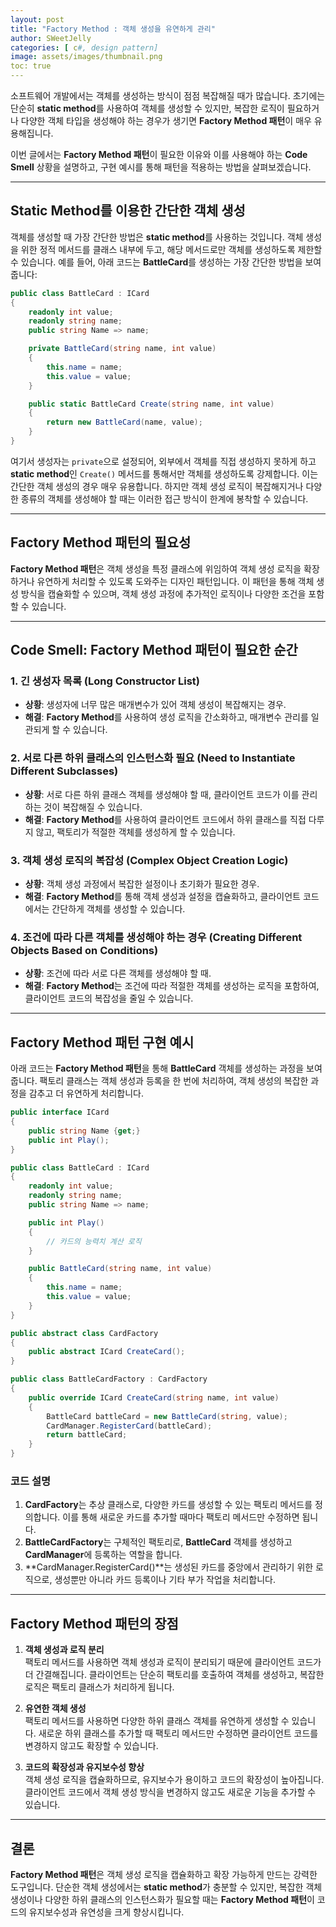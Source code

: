 ```yaml
---
layout: post
title: "Factory Method : 객체 생성을 유연하게 관리"
author: SWeetJelly
categories: [ c#, design pattern]
image: assets/images/thumbnail.png
toc: true
---
```


소프트웨어 개발에서는 객체를 생성하는 방식이 점점 복잡해질 때가 많습니다. 초기에는 단순히 **static method**를 사용하여 객체를 생성할 수 있지만, 복잡한 로직이 필요하거나 다양한 객체 타입을 생성해야 하는 경우가 생기면 **Factory Method 패턴**이 매우 유용해집니다.

이번 글에서는 **Factory Method 패턴**이 필요한 이유와 이를 사용해야 하는 **Code Smell** 상황을 설명하고, 구현 예시를 통해 패턴을 적용하는 방법을 살펴보겠습니다.

---

## Static Method를 이용한 간단한 객체 생성

객체를 생성할 때 가장 간단한 방법은 **static method**를 사용하는 것입니다. 객체 생성을 위한 정적 메서드를 클래스 내부에 두고, 해당 메서드로만 객체를 생성하도록 제한할 수 있습니다. 예를 들어, 아래 코드는 **BattleCard**를 생성하는 가장 간단한 방법을 보여줍니다:

```csharp
public class BattleCard : ICard
{
    readonly int value;
    readonly string name;
    public string Name => name;

    private BattleCard(string name, int value)
    {
        this.name = name;
        this.value = value;
    }

    public static BattleCard Create(string name, int value)
    {
        return new BattleCard(name, value);
    }
}
```

여기서 생성자는 `private`으로 설정되어, 외부에서 객체를 직접 생성하지 못하게 하고 **static method**인 `Create()` 메서드를 통해서만 객체를 생성하도록 강제합니다. 이는 간단한 객체 생성의 경우 매우 유용합니다. 하지만 객체 생성 로직이 복잡해지거나 다양한 종류의 객체를 생성해야 할 때는 이러한 접근 방식이 한계에 봉착할 수 있습니다.

---

## Factory Method 패턴의 필요성

**Factory Method 패턴**은 객체 생성을 특정 클래스에 위임하여 객체 생성 로직을 확장하거나 유연하게 처리할 수 있도록 도와주는 디자인 패턴입니다. 이 패턴을 통해 객체 생성 방식을 캡슐화할 수 있으며, 객체 생성 과정에 추가적인 로직이나 다양한 조건을 포함할 수 있습니다.

---

## Code Smell: Factory Method 패턴이 필요한 순간

### 1. **긴 생성자 목록 (Long Constructor List)**

- **상황**: 생성자에 너무 많은 매개변수가 있어 객체 생성이 복잡해지는 경우.
- **해결**: **Factory Method**를 사용하여 생성 로직을 간소화하고, 매개변수 관리를 일관되게 할 수 있습니다.

### 2. **서로 다른 하위 클래스의 인스턴스화 필요 (Need to Instantiate Different Subclasses)**

- **상황**: 서로 다른 하위 클래스 객체를 생성해야 할 때, 클라이언트 코드가 이를 관리하는 것이 복잡해질 수 있습니다.
- **해결**: **Factory Method**를 사용하여 클라이언트 코드에서 하위 클래스를 직접 다루지 않고, 팩토리가 적절한 객체를 생성하게 할 수 있습니다.

### 3. **객체 생성 로직의 복잡성 (Complex Object Creation Logic)**

- **상황**: 객체 생성 과정에서 복잡한 설정이나 초기화가 필요한 경우.
- **해결**: **Factory Method**를 통해 객체 생성과 설정을 캡슐화하고, 클라이언트 코드에서는 간단하게 객체를 생성할 수 있습니다.

### 4. **조건에 따라 다른 객체를 생성해야 하는 경우 (Creating Different Objects Based on Conditions)**

- **상황**: 조건에 따라 서로 다른 객체를 생성해야 할 때.
- **해결**: **Factory Method**는 조건에 따라 적절한 객체를 생성하는 로직을 포함하여, 클라이언트 코드의 복잡성을 줄일 수 있습니다.

---

## Factory Method 패턴 구현 예시

아래 코드는 **Factory Method 패턴**을 통해 **BattleCard** 객체를 생성하는 과정을 보여줍니다. 팩토리 클래스는 객체 생성과 등록을 한 번에 처리하여, 객체 생성의 복잡한 과정을 감추고 더 유연하게 처리합니다.

```csharp
public interface ICard
{
    public string Name {get;}
    public int Play();
}

public class BattleCard : ICard
{
    readonly int value;
    readonly string name;
    public string Name => name;

    public int Play()
    {
        // 카드의 능력치 계산 로직
    }

    public BattleCard(string name, int value)
    {
        this.name = name;
        this.value = value;
    }
}

public abstract class CardFactory
{
    public abstract ICard CreateCard();
}

public class BattleCardFactory : CardFactory
{
    public override ICard CreateCard(string name, int value)
    {
        BattleCard battleCard = new BattleCard(string, value);
        CardManager.RegisterCard(battleCard);
        return battleCard;
    }
}
```

### 코드 설명

1. **CardFactory**는 추상 클래스로, 다양한 카드를 생성할 수 있는 팩토리 메서드를 정의합니다. 이를 통해 새로운 카드를 추가할 때마다 팩토리 메서드만 수정하면 됩니다.
2. **BattleCardFactory**는 구체적인 팩토리로, **BattleCard** 객체를 생성하고 **CardManager**에 등록하는 역할을 합니다.
3. **CardManager.RegisterCard()**는 생성된 카드를 중앙에서 관리하기 위한 로직으로, 생성뿐만 아니라 카드 등록이나 기타 부가 작업을 처리합니다.

---

## Factory Method 패턴의 장점

1. **객체 생성과 로직 분리**  
   팩토리 메서드를 사용하면 객체 생성과 로직이 분리되기 때문에 클라이언트 코드가 더 간결해집니다. 클라이언트는 단순히 팩토리를 호출하여 객체를 생성하고, 복잡한 로직은 팩토리 클래스가 처리하게 됩니다.

2. **유연한 객체 생성**  
   팩토리 메서드를 사용하면 다양한 하위 클래스 객체를 유연하게 생성할 수 있습니다. 새로운 하위 클래스를 추가할 때 팩토리 메서드만 수정하면 클라이언트 코드를 변경하지 않고도 확장할 수 있습니다.

3. **코드의 확장성과 유지보수성 향상**  
   객체 생성 로직을 캡슐화하므로, 유지보수가 용이하고 코드의 확장성이 높아집니다. 클라이언트 코드에서 객체 생성 방식을 변경하지 않고도 새로운 기능을 추가할 수 있습니다.

---

## 결론

**Factory Method 패턴**은 객체 생성 로직을 캡슐화하고 확장 가능하게 만드는 강력한 도구입니다. 단순한 객체 생성에서는 **static method**가 충분할 수 있지만, 복잡한 객체 생성이나 다양한 하위 클래스의 인스턴스화가 필요할 때는 **Factory Method 패턴**이 코드의 유지보수성과 유연성을 크게 향상시킵니다.
